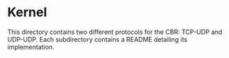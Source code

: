 # Kernel

This directory contains two different protocols for the CBR: TCP-UDP and UDP-UDP. Each subdirectory contains a README detailing its implementation.